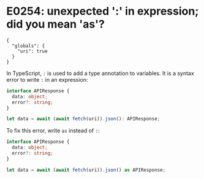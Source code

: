 # E0254: unexpected ':' in expression; did you mean 'as'?

```config-for-examples
{
  "globals": {
    "uri": true
  }
}
```

In TypeScript, `:` is used to add a type annotation to variables. It is a syntax
error to write `:` in an expression:

```typescript
interface APIResponse {
  data: object;
  error?: string;
}

let data = await (await fetch(uri)).json(): APIResponse;
```

To fix this error, write `as` instead of `:`:

```typescript
interface APIResponse {
  data: object;
  error?: string;
}

let data = await (await fetch(uri)).json() as APIResponse;
```
